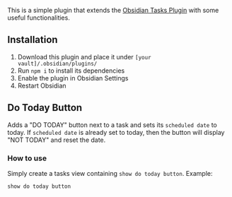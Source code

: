 This is a simple plugin that extends the [Obsidian Tasks Plugin](https://github.com/obsidian-tasks-group/obsidian-tasks)
with some useful functionalities.

## Installation

1. Download this plugin and place it under `[your vault]/.obsidian/plugins/`
2. Run `npm i` to install its dependencies
3. Enable the plugin in Obsidian Settings
4. Restart Obsidian

## Do Today Button

Adds a "DO TODAY" button next to a task and sets its `scheduled date` to today.
If `scheduled date` is already set to today, then the button will display
"NOT TODAY" and reset the date.

### How to use

Simply create a tasks view containing `show do today button`. Example:

```tasks
show do today button
```
